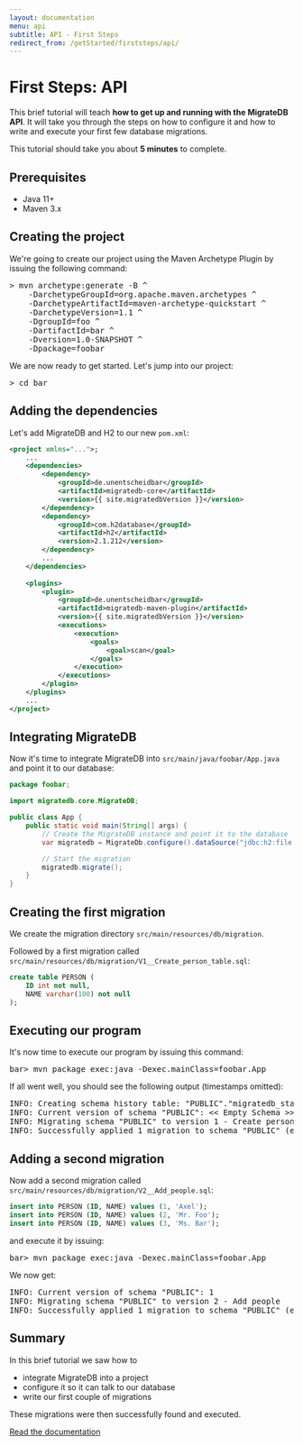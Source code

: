 ```yaml
---
layout: documentation
menu: api
subtitle: API - First Steps
redirect_from: /getStarted/firststeps/api/
---
```


# First Steps: API

This brief tutorial will teach **how to get up and running with the MigrateDB API**. It will take you through the
steps on how to configure it and how to write and execute your first few database migrations.

This tutorial should take you about **5 minutes** to complete.

## Prerequisites

- Java 11+
- Maven 3.x

## Creating the project

We're going to create our project using the Maven Archetype Plugin by issuing the following command:
<pre class="console"><span>&gt;</span> mvn archetype:generate -B ^
    -DarchetypeGroupId=org.apache.maven.archetypes ^
    -DarchetypeArtifactId=maven-archetype-quickstart ^
    -DarchetypeVersion=1.1 ^
    -DgroupId=foo ^
    -DartifactId=bar ^
    -Dversion=1.0-SNAPSHOT ^
    -Dpackage=foobar</pre>

We are now ready to get started. Let's jump into our project:
<pre class="console"><span>&gt;</span> cd bar</pre>

## Adding the dependencies

Let's add MigrateDB and H2 to our new `pom.xml`:

```xml
<project xmlns="...">;
    ...
    <dependencies>
        <dependency>
            <groupId>de.unentscheidbar</groupId>
            <artifactId>migratedb-core</artifactId>
            <version>{{ site.migratedbVersion }}</version>
        </dependency>
        <dependency>
            <groupId>com.h2database</groupId>
            <artifactId>h2</artifactId>
            <version>2.1.212</version>
        </dependency>
        ...
    </dependencies>
    
    <plugins>
        <plugin>
            <groupId>de.unentscheidbar</groupId>
            <artifactId>migratedb-maven-plugin</artifactId>
            <version>{{ site.migratedbVersion }}</version>
            <executions>
                <execution>
                    <goals>
                        <goal>scan</goal>
                    </goals>
                </execution>
            </executions>
        </plugin>
    </plugins>
    ...
</project>
```

## Integrating MigrateDB

Now it's time to integrate MigrateDB into `src/main/java/foobar/App.java` and point it to our database:

```java
package foobar;

import migratedb.core.MigrateDB;

public class App {
    public static void main(String[] args) {
        // Create the MigrateDB instance and point it to the database
        var migratedb = MigrateDb.configure().dataSource("jdbc:h2:file:./target/foobar", "sa", null).load();

        // Start the migration
        migratedb.migrate();
    }
}
```

## Creating the first migration

We create the migration directory `src/main/resources/db/migration`.

Followed by a first migration called `src/main/resources/db/migration/V1__Create_person_table.sql`:

```sql
create table PERSON (
    ID int not null,
    NAME varchar(100) not null
);
```

## Executing our program

It's now time to execute our program by issuing this command:
<pre class="console"><span>bar&gt;</span> mvn package exec:java -Dexec.mainClass=foobar.App</pre>

If all went well, you should see the following output (timestamps omitted):
<pre class="console">INFO: Creating schema history table: "PUBLIC"."migratedb_state"
INFO: Current version of schema "PUBLIC": &lt;&lt; Empty Schema &gt;&gt;
INFO: Migrating schema "PUBLIC" to version 1 - Create person table
INFO: Successfully applied 1 migration to schema "PUBLIC" (execution time 00:00.062s).</pre>

## Adding a second migration

Now add a second migration called `src/main/resources/db/migration/V2__Add_people.sql`:

```sql
insert into PERSON (ID, NAME) values (1, 'Axel');
insert into PERSON (ID, NAME) values (2, 'Mr. Foo');
insert into PERSON (ID, NAME) values (3, 'Ms. Bar');
```

and execute it by issuing:
<pre class="console"><span>bar&gt;</span> mvn package exec:java -Dexec.mainClass=foobar.App</pre>

We now get:
<pre class="console">INFO: Current version of schema "PUBLIC": 1
INFO: Migrating schema "PUBLIC" to version 2 - Add people
INFO: Successfully applied 1 migration to schema "PUBLIC" (execution time 00:00.090s).</pre>

## Summary

In this brief tutorial we saw how to

- integrate MigrateDB into a project
- configure it so it can talk to our database
- write our first couple of migrations

These migrations were then successfully found and executed.

<p class="next-steps">
    <a class="btn btn-primary" href="/documentation/usage/api">Read the documentation <i class="fa fa-arrow-right"></i></a>
</p>

